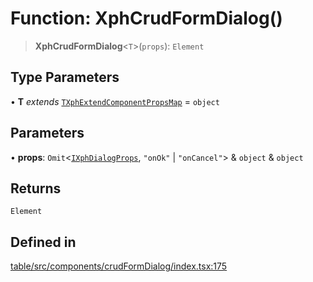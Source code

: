 # Function: XphCrudFormDialog()

> **XphCrudFormDialog**\<`T`\>(`props`): `Element`

## Type Parameters

• **T** *extends* [`TXphExtendComponentPropsMap`](../type-aliases/TXphExtendComponentPropsMap.md) = `object`

## Parameters

• **props**: `Omit`\<[`IXphDialogProps`](../interfaces/IXphDialogProps.md), `"onOk"` \| `"onCancel"`\> & `object` & `object`

## Returns

`Element`

## Defined in

[table/src/components/crudFormDialog/index.tsx:175](https://github.com/XiaoPiHong/xph-crud/blob/7515b2133578ebc5c9e01d24589011620605cd71/packages/table/src/components/crudFormDialog/index.tsx#L175)
